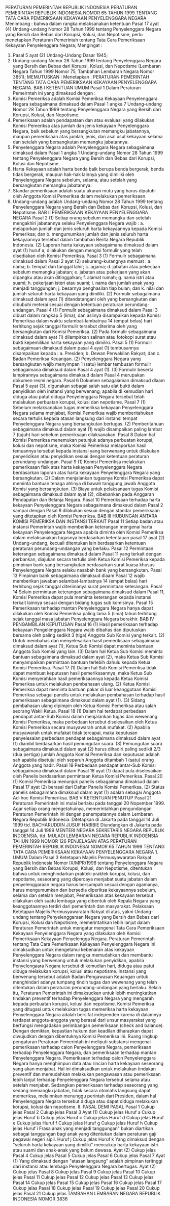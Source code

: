  PERATURAN PEMERINTAH REPUBLIK INDONESIA PERATURAN PEMERINTAH REPUBLIK INDONESIA NOMOR 65 TAHUN 1999 TENTANG TATA CARA PEMERIKSAAN KEKAYAAN PENYELENGGARA NEGARA
Menimbang :
 bahwa dalam rangka melaksanakan ketentuan Pasal 17 ayat (4) Undang-undang Nomor 28 Tahun 1999 tentang Penyelenggara Negara yang Bersih dan Bebas dari Korupsi, Kolusi, dan Nepotisme, perlu menetapkan Peraturan Pemerintah tentang Tata Cara Pemeriksaan Kekayaan Penyelenggara Negara;
Mengingat :

1. Pasal 5 ayat (2) Undang-Undang Dasar 1945;
2. Undang-undang Nomor 28 Tahun 1999 tentang Penyelenggara Negara yang Bersih dan Bebas dari Korupsi, Kolusi, dan Nepotisme (Lembaran Negara Tahun 1999 Nomor 75, Tambahan Lembaran Negara Nomor 3851);
MEMUTUSKAN :
 Menetapkan : PERATURAN PEMERINTAH TENTANG TATA CARA PEMERIKSAAN KEKAYAAN PENYELENGGARA NEGARA.
BAB I KETENTUAN UMUM
Pasal 1
Dalam Peraturan Pemeirntah ini yang dimaksud dengan :
1. Komisi Pemeriksa adalah Komisi Pemeriksa Kekayaan Penyelenggara Negara sebagaimana dimaksud dalam Pasal 1 angka 7 Undang-undang Nomor 28 Tahun 1999 tentang Penyelenggara Negara yang Bersih dari Korupsi, Kolusi, dan Nepotisme.
2. Pemeriksaan adalah pendapataan dan atau evaluasi yang dilakukan Komisi Pemeriksa atas jumlah dan jenis kekayaan Penyelenggara Negara, baik sebelum yang bersangkutan memangku jabatannya, maupun pemeriksaan atas jumlah, jenis, dan asal usul kekayaan selama dan setelah yang bersangkutan memangku jabatannya.
3. Penyelenggara Negara adalah Penyelenggara Negara sebagaimana dimaksud dalam Pasal 1 angka 1 Undang-undang Nomor 28 Tahun 1999 tentang Penyelenggara Negara yang Bersih dan Bebas dari Korupsi, Kolusi dan Nepotisme.
4. Harta Kekayaan adalah harta benda baik berupa benda bergerak, benda tidak bergerak, maupun hak-hak lainnya yang dimiliki oleh Penyelenggara Negara sebelum, selama, atau setelah yang bersangkutan memangku jabatannya.
5. Standar pemeriksaan adalah suatu ukuran mutu yang harus dipatuhi oleh Anggota Komisi Pemeriksa dalam melakukan pemeriksaan.
6. Undang-undang adalah Undang-undang Nomor 28 Tahun 1999 tentang Penyelenggara Negara yang Bersih dan Bebas dari Korupsi, Kolusi, dan Nepotisme.
BAB II PEMERIKSAAN KEKAYAAN PENYELENGGARA NEGARA
Pasal 2
(1) Setiap orang sebelum memangku dan setelah mengakhiri jabatannya selaku Penyelenggara Negara wajib :
a. melaporkan jumlah dan jenis seluruh harta kekayaannya kepada Komisi Pemeriksa; dan
b. mengumumkan jumlah dan jenis seluruh harta kekayaannya tersebut dalam tambahan Berita Negara Republik Indonesia.
(2) Laporan harta kakayaan sebagaimana dimaksud dalam ayat (1) huruf a, dilakukan dengan mengisi formulir yang telah disediakan oleh Komisi Pemeriksa.
Pasal 3
(1) Formulir sebagaimana dimaksud dalam Pasal 2 ayat (2) sekurang-kurangnya memuat :
a. nama;
b. tempat dan tanggal lahir;
c. agama;
d. jabatan atau pekerjaan sebelum memangku jabatan;
e. jabatan atau pekerjaan yang akan dipangku atau akan ditinggalkan;
f. alamat rumah;
g. nama istri atau suami;
h. pekerjaan isteri atau suami;
i. nama dan jumlah anak yang menjadi tanggungan;
j. besarnya penghasilan tiap bulan; dan
k. nilai dan jumlah seluruh harta kekayaan yang dimiliki.
(2) Formulir sebagaimana dimaksud dalam ayat (1) ditandatangani oleh yang bersangkutan dan dibubuhi meterai sesuai dengan ketentuan peraturan perundang-undangan.
Pasal 4
(1) Formulir sebagaimana dimaksud dalam Pasal 3 dibuat dalam rangkap 5 (lima), dan aslinya disampaikan kepada Komisi Pemeriksa dalam waktu selambat-lambatnya 14 (empat belas) hari terhitung sejak tanggal formulir tersebut diterima oleh yang bersangkutan dari Komisi Pemeriksa.
(2) Pada formulir sebagaimana dimaksud dalam ayat (1) dilampirkan salinan atau fotokopi surat atau bukti kepemilikan harta kekayaan yang dimiliki.
Pasal 5
(1) Formulir sebagaimaan dimaksud dalam pasal 4 ayat (1) tembusannya disampaikan kepada :
a. Presiden;
b. Dewan Perwakilan Rakyat; dan
c. Badan Pemeriksa Keuangan.
(2) Penyelenggara Negara yang bersangkutan wajib menyimpan 1 (satu) lembar tembusan formulir sebagaimana dimaksud dalam Pasal 4 ayat (1).
(3) Formulir beserta lampirannya sebagaimana dimaksud dalam Pasal 4 merupakan dokumen resmi negara.
Pasal 6
Dokumen sebagaiaman dimaksud dlaam Pasal 5 ayat (3), digunakan sebagai salah satu alat bukti dalam penyidikan oleh instansi yang berwenang, apabila di kemudian hari diduga atau patut diduga Penyelenggara Negara tersebut telah melakukan perbuatan korupsi, kolusi dan nepotisme.
Pasal 7
(1) Sebelum melaksanakan tugas memeriksa kekayaan Penyelenggara Negara selama menjabat, Komisi Pemeriksa wajib memberitahukan secara tertulis kepada atasan langsung dari instansi tempat Penyelenggara Negara yang bersangkutan bertugas.
(2) Pemberitahuan sebagaimana dimaksud dalam ayat (1) wajib disampaikan paling lambat 7 (tujuh) hari sebelum pemeriksaan dilaksanakan.
Pasal 8
Dalam hal Komisi Pemeriksa menemukan petunjuk adanya perbuatan korupsi, kolusi dan nepotisme, maka Komisi Pemeriksa melaporkan hasil temuannya tersebut kepada instansi yang berwenang untuk dilakukan penyelidikan atau penyidikan sesuai dengan ketentuan peraturan perundang-undangan.
Pasal 9
(1) Komisi Pemeriksa melakukan pemeriksaan fisik atas harta kekayaan Penyelenggara Negara berdasarkan laporan atas harta kekayaan Penyelenggara Negara yang bersangkutan.
(2) Dalam menjalankan tugasnya Komisi Pemeriksa dapat meminta bantuan tenaga ahlinya di bawah tanggung jawab Anggota Komisi yang bersangkutan.
(3) Biaya untuk pelaksanaan tugas Komisi sebagaimana dimaksud dalam ayat (2), dibebankan pada Anggaran Pendapatan dan Belanja Negara.
Pasal 10
Pemeriksaan terhadap harta kekayaan Penyelenggara Negara sebagaimana dimaksud dalam Pasal 2 sampai dengan Pasal 8 dilakukan sesuai dengan standar pemeriksaan yang ditetapkan oleh Komisi Pemeriksa.
BAB III HUBUNGAN ANTARA KOMISI PEMERIKSA DAN INSTANSI TERKAIT
Pasal 11
Setiap badan atau instansi Pemerintah wajib memberikan keterangan mengenai harta kekayaan Penyelenggara Negara apabila diminta oleh Komisi Pemeriksa dalam melaksanakan tugasnya berdasarkan ketentauan pasal 17 ayat (2) Undang-undang, kecuali ditentukan lain berdasarkan ketentuan peraturan perundang-undangan yang berlaku.
Pasal 12
Permintaan keterangan sebagaimana dimaksud dalam Pasal 11 yang terkait dengan perbankan, diajukan secara tertulis oleh Ketua Komisi Pemeriksa kepada pimpinan bank yang bersangkutan berdasarkan surat kuasa khusus Penyelenggara Negara selaku nasabah bank yang bersangkutan.
Pasal 13
Pimpinan bank sebagaimana dimaksud dlaam Pasal 12 wajib memberikan jawaban selambat-lambatnya 14 (empat belas) hari terhitung sejak tanggal diterimanya surat permintaan keterangan.
Pasal 14
Selain permintaan keterangan sebagaimana dimaksud dalam Pasal 11, Komisi Pemeriksa dapat pula meminta keterangan kepada instansi terkait lainnya sesuai dengan bidang tugas sub komisinya.
Pasal 15
Pemeriksaan terhadap mantan Penyelenggara Negara hanya dapat dilakukan oleh Komisi Pemeriksa paling lama 5 (lima) tahun terhitung sejak tanggal masa jabatan Penyelenggara Negara berakhir.
BAB IV PENGAMBILAN KEPUTUSAN
Pasal 16
(1) Hasil pemeriksaan terhadap kekayaan Pengelenggara Negara wajib dibahas dan diputuskan bersama oleh paling sedikit 3 (tiga) Anggota Sub Komisi yang terkait.
(2) Untuk membahas dan menyelesaikan hasil pemeriksaan sebagaimana dimaksud dalam ayat (1), Ketua Sub Komisi dapat meminta bantuan Anggota Sub Komisi yang lain.
(3) Dalam hal Ketua Sub Komisi meminta bantuan sebagaimana dimaksud dalam ayat (2), maka Ketua Sub Komisi menyampaikan permintaan bantuan terlebih dahulu kepada Ketua Komisi Pemeriksa.
Pasal 17
(1) Dalam hal Sub Komisi Pemeriksa tidak dapat membuat keputusan hasil pemeriksaannya, maka Ketua Sub Komisi menyerahkan hasil pemeriksaannya kepada Ketua Komisi Pemeriksa untuk melakukan pembahasan ulang.
(2) Ketua Komisi Pemeriksa dapat meminta bantuan pakar di luar keanggotaan Komisi Pemeriksa sebagai panelis untuk melakukan pembahasan terhadap hasil pemeriksaan sebagaimana dimaksud dalam ayat (1).
(3) Sidang pembahasan ulang dipimpin oleh Ketua Komisi Pemeriksa atau salah seorang Wakil Ketua.
Pasal 18
(1) Dalam hal terdapat perbedaan pendapat antar-Sub Komisi dalam menjalankan tugas dan wewenang Komisi Pemeriksa, maka perbedaan tersebut diselesaikan oleh Ketua Komisi Pemeriksa secara musyawarah untuk mufakat.
(2) Apabila musyawarah untuk mufakat tidak tercapai, maka keputusan penyelesaian perbedaan pendapat sebagaimana dimaksud dalam ayat (1) diambil berdasarkan hasil pemungutan suara.
(3) Pemungutan suara sebagaimana dimaksud dalam ayat (2) harus dihadiri paling sedikit 2/3 (dua pertiga) jumlah Anggota Komisi Pemeriksa dan keputusan adalah sah apabila disetujui oleh separuh Anggota ditambah 1 (satu) orang Anggota yang hadir.
Pasal 19
Perbedaan pendapat antar-Sub Komisi sebagaimana dimaksud dalam Pasal 18 ayat (1) dapat pula diselesaikan oleh Panelis berdasarkan permintaan Ketua Komisi Pemeriksa.
Pasal 20
(1) Komisi Pemeriksa menunjuk panelis sebagaimana dimaksud dalam Pasal 17 ayat (2) berasal dari Daftar Panelis Komisi Pemeriksa.
(2) Status panelis sebagaimana dimaksud dalam ayat (1) adalah sebagai Anggota Ad-hoc Komisi Pemeriksa.
BAB V KETENTUAN PENUTUP
Pasal 21
Peraturan Pemerintah ini mulai berlaku pada tanggal 20 Nopember 1999.
Agar setiap orang mengetahuinya, memerintahkan pengundangan Peraturan Pemerintah ini dengan penempatannya dalam Lembaran Negara Republik Indonesia. Ditetapkan di Jakarta pada tanggal 14 Juli 1999 ttd. BACHARUDDIN JUSUF HABIBIE Diundangkan di Jakarta pada tanggal 14 Juli 1999 MENTERI NEGARA SEKRETARIS NEGARA REPUBLIK INDOENSIA, ttd. MULADI LEMBARAN NEGARA REPUBLIK INDOENSIA TAHUN 1999 NOMOR 126 PENJELASAN ATAS PERATURAN PEMERINTAH REPUBLIK INDONESAI NOMOR 65 TAHUN 1999 TENTANG TATA CARA PEMERIKSAAN KEKAYAAN PENYELENGGARA NEGARA 1. UMUM Dalam Pasal 3 Ketetapan Majelis Permusyawaratan Rakyat Republik Indonesia Nomor IX/MPR/1998 tentang Penyelenggara Negara yang Bersih dan Bebas Korupsi, Kolusi, dan Nepotisme, ditentukan bahwa untuk menghindarkan praktek-praktek korupsi, kolusi, dan nepotisme, seseorang yang dipercaya menjabat suatu jabatan dalam penyelenggaraan negara harus bersumpah sesuai dengan agamanya, harus mengumumkan dan bersedia diperiksa kekayaannya sebelum, selama dan setelah menjabat, Pemeriksaan atas kekayaan tersebut dilakukan oleh suatu lembaga yang dibentuk oleh Kepala Negara yang keanggotaannya terdiri dari pemerintah dan masyarakat. Pelaksaan Ketetapan Majelis Permusyawaratan Rakyat di atas, yakni Undang-undang tentang Penyelenggaraan Negara yang Bersih dan Bebas dari Korupsi, Kolusi dan Nepotisme, memerintahkan lebih lanjut dalam Peraturan Pemerintah untuk mengatur mengenai Tata Cara Pemeriksaan Kekayaan Penyelenggara Negara yang dilakukan oleh Komisi Pemeriksaan Kekayaan Penyelengga Negara. Peraturan Pemerintah tentang Tata Cara Pemeriksaan Kekayaan Penyelenggara Negara ini dimaksudkan untuk mengetahui kebenaran atas kekayaan Penyelenggara Negara dalam rangka memudahkan dan membantu instansi yang berwenang untuk melakukan penyidikan, apabila Penyelengaara Negara tersebut di kemudian hari, diduga atau patut diduga melakukan korupsi, kolusi atau nepotisme. Instansi yang berwenang tersebut adalah Badan Pengawasan Keuangan untuk menghindari adanya tumpang tindih tugas dan wewenang yang telah ditentukan dalam peraturan perundang-undangan yang berlaku. Selain itu, Peraturan Pemerintah ini dimaksudkan untuk lebih meningkatkan tindakan preventif terhadap Penyelenggara Negara yang mengarah kepada perbuatan korupsi, kolusi dan nepotisme. Komisi Pemeriksa yang ditugasi untuk melakukan tugas memeriksa harta kekayaan Penyelenggara Negara adalah bersifat independen karena di dalamnya terdapat anggota-anggota yang berasal dari unsur masyarakat yang berfungsi mengadakan perimbangan pemeriksaan (check and balance). Dengan demikian, kepastian hukum dan keadilan diharapkan dapat diwujudkan dengan dibentuknya Komisi Pemeriksa ini. Ruang lingkup pengaturan Peraturan Pemerintah ini meliputi substansi mengenai pemeriksaan terhadap calon Penyelenggara Negara, pemeriksaan terhadap Penyelenggara Negara, dan pemeriksaan terhadap mantan Penyelenggara Negara. Pemeriksaan terhadap calon Penyelenggara Negara hanya menghimpun data atau rincian harta kekayaan seseorang yang akan menjabat. Hal ini dimaksudkan untuk melakukan tindakan preventif dan memudahkan melakukan pengawasan atau pemeriksaan lebih lanjut terhadap Penyelenggara Negara tersebut selama atau setelah menjabat. Sedangkan pemeriksaan terhadap seseorang yang sedang memangku jabatan, tidak secara otomatis langsung dapat memeriksa, melainnkan menunggu perintah dari Presiden, dalam hal Penyelenggara Negara tersebut diduga atau dapat diduga melakukan korupsi, kolusi dan nepotisme. II. PASAL DEMI PASAL
Pasal 1
Cukup jelas
Pasal 2
Cukup jelas
Pasal 3
Ayat (1) Cukup jelas Huruf a Cukup jelas Huruf b Cukup jelas Huruf c Cukup jelas Huruf d Cukup jelas Huruf e Cukup jelas Huruf f Cukup jelas Huruf g Cukup jelas Huruf h Cukup jelas Huruf i Frasa anak yang menjadi tanggungan" bukan diartikan sebagai tanggungan bagi anak yang ditentukan dalam peraturan gaji pegawai negeri sipil. Huruf j Cukup jelas Huruf k Yang dimaksud dengan "seluruh harta kekayaan yang dimiliki" mencakup harta kekayaan istri atau suami dan anak-anak yang belum dewasa. Ayat (2) Cukup jelas
Pasal 4
Cukup jelas
Pasal 5
Cukup jelas
Pasal 6
Cukup jelas
Pasal 7
Ayat (1) Yang dimaksud dengan "atasan langsung" adalah pimpinan teritnggi dari instansi atau lembaga Penyelenggara Negara bertugas. Ayat (2) Cukup jelas
Pasal 8
Cukup jelas
Pasal 9
Cukup jelas
Pasal 10
Cukup jelas
Pasal 11
Cukup jelas
Pasal 12
Cukup jelas
Pasal 13
Cukup jelas
Pasal 14
Cukup jelas
Pasal 15
Cukup jelas
Pasal 16
Cukup jelas
Pasal 17
Cukup jelas
Pasal 18
Cukup jelas
Pasal 19
Cukup jelas
Pasal 20
Cukup jelas
Pasal 21
Cukup jelas TAMBAHAN LEMBARAN NEGARA REPUBLIK INDONESIA NOMOR 3836
